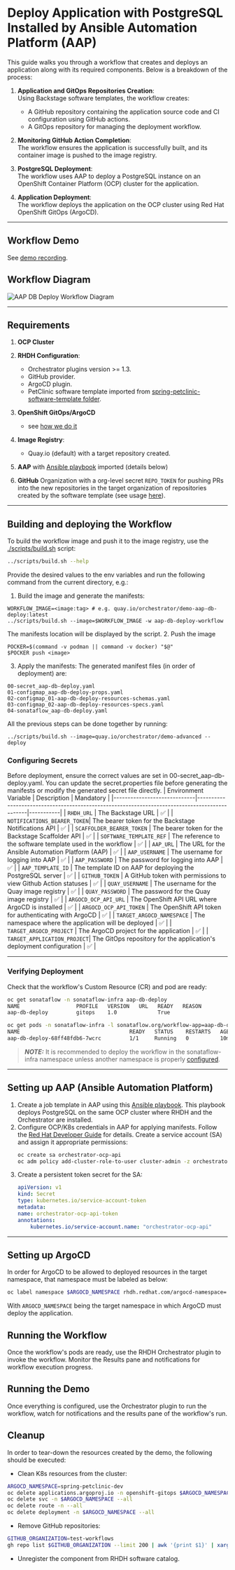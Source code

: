 # Deploy Application with PostgreSQL Installed by Ansible Automation Platform (AAP)

This guide walks you through a workflow that creates and deploys an application along with its required components. Below is a breakdown of the process:

1. **Application and GitOps Repositories Creation**:  
   Using Backstage software templates, the workflow creates:
   - A GitHub repository containing the application source code and CI configuration using GitHub actions.
   - A GitOps repository for managing the deployment workflow.

2. **Monitoring GitHub Action Completion**:  
   The workflow ensures the application is successfully built, and its container image is pushed to the image registry.

3. **PostgreSQL Deployment**:  
   The workflow uses AAP to deploy a PostgreSQL instance on an OpenShift Container Platform (OCP) cluster for the application.

4. **Application Deployment**:  
   The workflow deploys the application on the OCP cluster using Red Hat OpenShift GitOps (ArgoCD).

---
## Workflow Demo
See [demo recording](https://www.youtube.com/watch?v=ApDemFgkjqo).

## Workflow Diagram

![AAP DB Deploy Workflow Diagram](./aap-db-deploy-workflow/src/main/resources/aap-db-deploy.svg)

---

## Requirements

1. **OCP Cluster**
2. **RHDH Configuration**:  
   - Orchestrator plugins version >= 1.3.  
   - GitHub provider.  
   - ArgoCD plugin.  
   - PetClinic software template imported from [spring-petclinic-software-template folder](./spring-petclinic-software-template).

3. **OpenShift GitOps/ArgoCD**
   - see [how we do it](https://github.com/rhdhorchestrator/orchestrator-go-operator/tree/main/docs/gitops#install-openshift-gitops-operator-1)
5. **Image Registry**:  
   - Quay.io (default) with a target repository created.
6. **AAP** with [Ansible playbook](./postgres_playbook/psql.yaml) imported (details below)
7. **GitHub** Organization with a org-level secret `REPO_TOKEN` for pushing PRs into the new repositories in the target organization of repositories created by the software template (see usage [here](https://github.com/rhdhorchestrator/orchestrator-demo/blob/release-1.6/04_software-template_aap_psql/spring-petclinic-software-template/skeletons/github-actions/.github/workflows/ci.yaml#L56)). 

---

## Building and deploying the Workflow

To build the workflow image and push it to the image registry, use the [./scripts/build.sh](../scripts/build.sh) script:
```bash
../scripts/build.sh --help
```

Provide the desired values to the env variables and run the following command from the current directory, e.g.:

1. Build the image and generate the manifests:
```
WORKFLOW_IMAGE=<image:tag> # e.g. quay.io/orchestrator/demo-aap-db-deploy:latest
../scripts/build.sh --image=$WORKFLOW_IMAGE -w aap-db-deploy-workflow
```

The manifests location will be displayed by the script.
2. Push the image
```
POCKER=$(command -v podman || command -v docker) "$@"
$POCKER push <image>
```

3. Apply the manifests:
The generated manifest files (in order of deployment) are:
```
00-secret_aap-db-deploy.yaml
01-configmap_aap-db-deploy-props.yaml
02-configmap_01-aap-db-deploy-resources-schemas.yaml
03-configmap_02-aap-db-deploy-resources-specs.yaml
04-sonataflow_aap-db-deploy.yaml
```

All the previous steps can be done together by running:
```
../scripts/build.sh --image=quay.io/orchestrator/demo-advanced --deploy
```

### Configuring Secrets
Before deployment, ensure the correct values are set in 00-secret_aap-db-deploy.yaml.
You can update the secret.properties file before generating the manifests or modify the generated secret file directly.
| Environment Variable        | Description                                                                                   | Mandatory |
|-----------------------------|-----------------------------------------------------------------------------------------------|-----------|
| `RHDH_URL`                  | The Backstage URL                                                                             | ✅         |
| `NOTIFICATIONS_BEARER_TOKEN`| The bearer token for the Backstage Notifications API                                          | ✅         |
| `SCAFFOLDER_BEARER_TOKEN`   | The bearer token for the Backstage Scaffolder API                                             | ✅         |
| `SOFTWARE_TEMPLATE_REF`     | The reference to the software template used in the workflow                                   | ✅         |
| `AAP_URL`                   | The URL for the Ansible Automation Platform (AAP)                                             | ✅         |
| `AAP_USERNAME`              | The username for logging into AAP                                                            | ✅         |
| `AAP_PASSWORD`              | The password for logging into AAP                                                            | ✅         |
| `AAP_TEMPLATE_ID`           | The template ID on AAP for deploying the PostgreSQL server                                    | ✅         |
| `GITHUB_TOKEN`              | A GitHub token with permissions to view Github Action statuses                                | ✅         |
| `QUAY_USERNAME`             | The username for the Quay image registry                                                     | ✅         |
| `QUAY_PASSWORD`             | The password for the Quay image registry                                                     | ✅         |
| `ARGOCD_OCP_API_URL`        | The OpenShift API URL where ArgoCD is installed                                               | ✅         |
| `ARGOCD_OCP_API_TOKEN`      | The OpenShift API token for authenticating with ArgoCD                                        | ✅         |
| `TARGET_ARGOCD_NAMESPACE`   | The namespace where the application will be deployed                                          | ✅         |
| `TARGET_ARGOCD_PROJECT`     | The ArgoCD project for the application                                                        | ✅         |
| `TARGET_APPLICATION_PROJECT`| The GitOps repository for the application's deployment configuration                          | ✅         |


---

### Verifying Deployment
Check that the workflow's Custom Resource (CR) and pod are ready:
```bash
oc get sonataflow -n sonataflow-infra aap-db-deploy
NAME                  PROFILE   VERSION   URL   READY   REASON
aap-db-deploy         gitops    1.0             True

oc get pods -n sonataflow-infra -l sonataflow.org/workflow-app=aap-db-deploy
NAME                                   READY   STATUS    RESTARTS   AGE
aap-db-deploy-68ff48fdb6-7wcrc         1/1     Running   0          10m
```

> **_NOTE:_** It is recommended to deploy the workflow in the sonataflow-infra namespace unless another namespace is properly [configured](https://github.com/rhdhorchestrator/orchestrator-helm-operator/tree/main/docs/release-1.3#additional-workflow-namespaces).

---

## Setting up AAP (Ansible Automation Platform)
1. Create a job template in AAP using this [Ansible playbook](./postgres_playbook/psql.yaml). This playbook deploys PostgreSQL on the same OCP cluster where RHDH and the Orchestrator are installed.
1. Configure OCP/K8s credentials in AAP for applying manifests. Follow the [Red Hat Developer Guide](https://developers.redhat.com/articles/2023/06/26/how-deploy-apps-k8s-cluster-automation-controller#install_and_configure_ansible_automation_platform) for details. Create a service account (SA) and assign it appropriate permissions:
    ```bash
    oc create sa orchestrator-ocp-api
    oc adm policy add-cluster-role-to-user cluster-admin -z orchestrator-ocp-api
    ```
1. Create a persistent token secret for the SA:    
    ```yaml
    apiVersion: v1
    kind: Secret
    type: kubernetes.io/service-account-token
    metadata:
    name: orchestrator-ocp-api-token
    annotations:
        kubernetes.io/service-account.name: "orchestrator-ocp-api"
    ```

---

## Setting up ArgoCD
In order for ArgoCD to be allowed to deployed resources in the target namespace, that namespace must be labeled as below:

```bash
oc label namespace $ARGOCD_NAMESPACE rhdh.redhat.com/argocd-namespace=
```
With `ARGOCD_NAMESPACE` being the target namespace in which ArgoCD must deploy the application.

## Running the Workflow
Once the workflow's pods are ready, use the RHDH Orchestrator plugin to invoke the workflow.
Monitor the Results pane and notifications for workflow execution progress.

## Running the Demo
Once everything is configured, use the Orchestrator plugin to run the workflow, watch for notifications and the results pane of the workflow's run.

## Cleanup
In order to tear-down the resources created by the demo, the following should be executed:

* Clean K8s resources from the cluster:
```bash
ARGOCD_NAMESPACE=spring-petclinic-dev
oc delete applications.argoproj.io -n openshift-gitops $ARGOCD_NAMESPACE
oc delete svc -n $ARGOCD_NAMESPACE --all
oc delete route -n --all
oc delete deployment -n $ARGOCD_NAMESPACE --all
```

* Remove GitHub repositories:
```bash
GITHUB_ORGANIZATION=test-workflows
gh repo list $GITHUB_ORGANIZATION --limit 200 | awk '{print $1}' | xargs -I {} gh repo delete {} --yes
```

* Unregister the component from RHDH software catalog.
